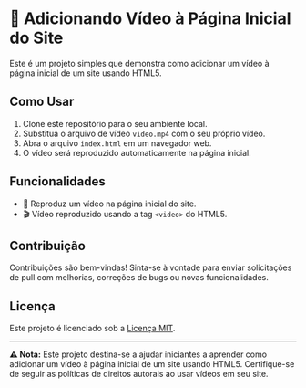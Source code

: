 # 🎥 Adicionando Vídeo à Página Inicial do Site

Este é um projeto simples que demonstra como adicionar um vídeo à página inicial de um site usando HTML5.

## Como Usar

1. Clone este repositório para o seu ambiente local.
2. Substitua o arquivo de vídeo `video.mp4` com o seu próprio vídeo.
3. Abra o arquivo `index.html` em um navegador web.
4. O vídeo será reproduzido automaticamente na página inicial.

## Funcionalidades

- 🎥 Reproduz um vídeo na página inicial do site.
- 🎬 Vídeo reproduzido usando a tag `<video>` do HTML5.

## Contribuição

Contribuições são bem-vindas! Sinta-se à vontade para enviar solicitações de pull com melhorias, correções de bugs ou novas funcionalidades.

## Licença

Este projeto é licenciado sob a [Licença MIT](LICENSE).

---

**⚠️ Nota:** Este projeto destina-se a ajudar iniciantes a aprender como adicionar um vídeo à página inicial de um site usando HTML5. Certifique-se de seguir as políticas de direitos autorais ao usar vídeos em seu site.
